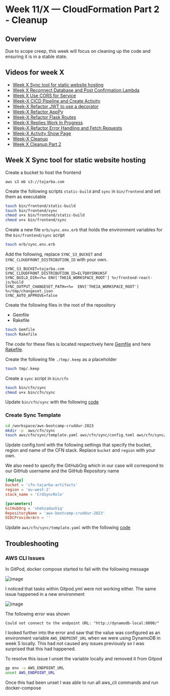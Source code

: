 # Week 11/X — CloudFormation Part 2 - Cleanup

## Overview

Due to scope creep, this week will focus on cleaning up the code and ensuring it is in a stable state.

## Videos for week X

- [Week X Sync tool for static website hosting](https://www.youtube.com/watch?v=0nDBqZGu4rI)
- [Week X Reconnect Database and Post Confirmation Lambda](https://www.youtube.com/watch?v=gukwarWjc4o)
- [Week X Use CORS for Service](https://www.youtube.com/watch?v=f0aLm0EpzaE)
- [Week-X CICD Pipeline and Create Activity](https://www.youtube.com/watch?v=H9-9gR604L4)
- [Week-X Refactor JWT to use a decorator](https://www.youtube.com/watch?v=4lHRwJ0yzpo)
- [Week-X Refactor AppPy](https://www.youtube.com/watch?v=VSVb_-6zYaY)
- [Week-X Refactor Flask Routes](https://www.youtube.com/watch?v=INkTj-Ark7k)
- [Week-X Replies Work In Progress](https://www.youtube.com/watch?v=qXxYF4y0gJ8&)
- [Week-X Refactor Error Handling and Fetch Requests](https://www.youtube.com/watch?v=rFcPG6e_kGs)
- [Week-X Activity Show Page](https://www.youtube.com/watch?v=FBpQtN497QA)
- [Week-X Cleanup](https://www.youtube.com/watch?v=E89RBvZ_BaY)
- [Week X Cleanup Part 2](https://www.youtube.com/watch?v=53_3TmZ1hrs)

## Week X Sync tool for static website hosting

Create a bucket to host the frontend

`aws s3 mb s3://tajarba.com`

Create the following scripts `static-build` and `sync` in `bin/frontend` and set them as executable

```sh
touch bin/frontend/static-build
touch bin/frontend/sync
chmod u+x bin/frontend/static-build
chmod u+x bin/frontend/sync
```

Create a new file `erb/sync.env.erb` that holds the environment variables for the `bin/frontend/sync` script

```sh
touch erb/sync.env.erb
```

Add the following, replace `SYNC_S3_BUCKET` and `SYNC_CLOUDFRONT_DISTRIBUTION_ID` with your own.

```erb
SYNC_S3_BUCKET=tajarba.com
SYNC_CLOUDFRONT_DISTRIBUTION_ID=ELTQ0Y5RKUKSF
SYNC_BUILD_DIR=<%= ENV['THEIA_WORKSPACE_ROOT'] %>/frontend-react-js/build
SYNC_OUTPUT_CHANGESET_PATH=<%=  ENV['THEIA_WORKSPACE_ROOT'] %>/tmp/changeset.json
SYNC_AUTO_APPROVE=false
```

Create the following files in the root of the repository

- Gemfile
- Rakefile

```sh
touch Gemfile
touch Rakefile
```

The code for these files is located respectively here [Gemfile](../Gemfile) and here [Rakefile](../Rakefile).

Create the following file `./tmp/.keep` as a placeholder

```sh
touch tmp/.keep
```

Create a `sync` script in `bin/cfn`

```sh
touch bin/cfn/sync
chmod u+x bin/cfn/sync
```

Update `bin/cfn/sync` with the following [code](../bin/cfn/sync)

### Create Sync Template

```sh
cd /workspace/aws-bootcamp-cruddur-2023
mkdir -p  aws/cfn/sync
touch aws/cfn/sync/template.yaml aws/cfn/sync/config.toml aws/cfn/sync/config.toml.example
```

Update config.toml with the following settings that specify the bucket, region and name of the CFN stack. Replace `bucket` and `region` with your own.

We also need to specify the GitHubOrg which in our case will correspond to our GitHub username and the GitHub Repository name

```toml
[deploy]
bucket = 'cfn-tajarba-artifacts'
region = 'eu-west-2'
stack_name = 'CrdSyncRole'

[parameters]
GitHubOrg = 'shehzadashiq'
RepositoryName = 'aws-bootcamp-cruddur-2023'
OIDCProviderArn = ''
```

Update `aws/cfn/sync/template.yaml` with the following [code](../aws/cfn/sync/template.yaml)

## Troubleshooting

### AWS CLI Issues

In GitPod, docker compose started to fail with the following message

![image](https://github.com/shehzadashiq/aws-bootcamp-cruddur-2023/assets/5746804/3b13d8e5-fceb-4d14-b21e-05830ddba6a2)

I noticed that tasks within Gitpod.yml were not working either. The same issue happened in a new environment

![image](https://github.com/shehzadashiq/aws-bootcamp-cruddur-2023/assets/5746804/6a86a4c6-45c7-4d94-9243-d0f5c804b522)

The following error was shown

`Could not connect to the endpoint URL: "http://dynamodb-local:8000/"`

I looked further into the error and saw that the value was configured as an environment variable `AWS_ENDPOINT_URL` when we were using DynamoDB in week 5 locally. This had not caused any issues previously so I was surprised that this had happened.

To resolve this issue I unset the variable locally and removed it from Gitpod

```sh
gp env -u AWS_ENDPOINT_URL
unset AWS_ENDPOINT_URL
```

Once this had been unset I was able to run all aws_cli commands and run docker-compose
